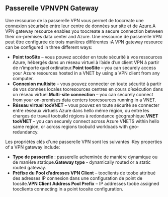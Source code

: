 ## <a name="vpn-gateway"></a><span data-ttu-id="0aa47-101">Passerelle VPN</span><span class="sxs-lookup"><span data-stu-id="0aa47-101">VPN Gateway</span></span>
<span data-ttu-id="0aa47-102">Une ressource de la passerelle VPN vous permet de toocreate une connexion sécurisée entre leur centre de données sur site et de Azure.</span><span class="sxs-lookup"><span data-stu-id="0aa47-102">A VPN gateway resource enables you toocreate a secure connection between their on-premises data center and Azure.</span></span> <span data-ttu-id="0aa47-103">Une ressource de passerelle VPN peut être configurée de trois manières différentes :</span><span class="sxs-lookup"><span data-stu-id="0aa47-103">A VPN gateway resource can be configured in three different ways:</span></span>

* <span data-ttu-id="0aa47-104">**Point tooSite** – vous pouvez accéder en toute sécurité à vos ressources Azure, hébergés dans un réseau virtuel à l’aide d’un client VPN à partir de n’importe quel ordinateur.</span><span class="sxs-lookup"><span data-stu-id="0aa47-104">**Point tooSite** – you can securely access your Azure resources hosted in a VNET by using a VPN client from any computer.</span></span> 
* <span data-ttu-id="0aa47-105">**Connexion multisite** – vous pouvez connecter en toute sécurité à partir de vos données locales tooresources centres en cours d’exécution dans un réseau virtuel.</span><span class="sxs-lookup"><span data-stu-id="0aa47-105">**Multi-site connection** – you can securely connect from your on-premises data centers tooresources running in a VNET.</span></span> 
* <span data-ttu-id="0aa47-106">**Réseau virtuel tooVNET** – vous pouvez en toute sécurité se connecter entre réseaux virtuels Azure dans hello même région, ou entre les charges de travail toobuild régions à redondance géographique.</span><span class="sxs-lookup"><span data-stu-id="0aa47-106">**VNET tooVNET** – you can securely connect across Azure VNETS within hello same region, or across regions toobuild workloads with geo-redundancy.</span></span>

<span data-ttu-id="0aa47-107">Les propriétés clés d'une passerelle VPN sont les suivantes :</span><span class="sxs-lookup"><span data-stu-id="0aa47-107">Key properties of a VPN gateway include:</span></span>

* <span data-ttu-id="0aa47-108">**Type de passerelle** : passerelle acheminée de manière dynamique ou de manière statique.</span><span class="sxs-lookup"><span data-stu-id="0aa47-108">**Gateway type** - dynamically routed or a static routed gateway.</span></span> 
* <span data-ttu-id="0aa47-109">**Préfixe du Pool d’adresses VPN Client** – tooclients de toobe attribué des adresses IP connexion dans une configuration de point de toosite.</span><span class="sxs-lookup"><span data-stu-id="0aa47-109">**VPN Client Address Pool Prefix** – IP addresses toobe assigned tooclients connecting in a point toosite configuration.</span></span>

